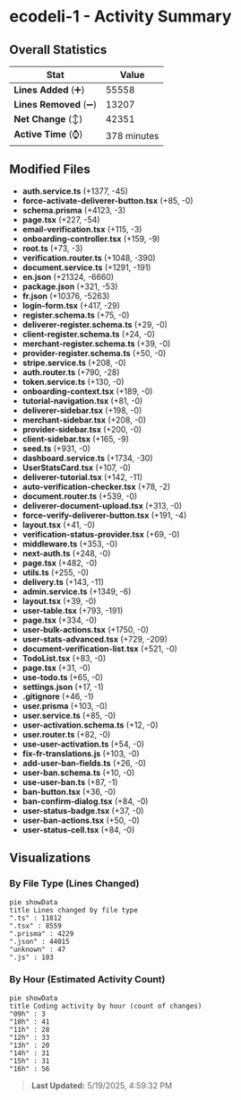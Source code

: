 # ecodeli-1 - Activity Summary 

## Overall Statistics

| Stat                   | Value                                                             |
| ---------------------- | ----------------------------------------------------------------- |
| **Lines Added** (➕)   | 55558                                          |
| **Lines Removed** (➖) | 13207                                        |
| **Net Change** (↕)    | 42351                |
| **Active Time** (⌚)   | 378 minutes |


## Modified Files
- **auth.service.ts** (+1377, -45)
- **force-activate-deliverer-button.tsx** (+85, -0)
- **schema.prisma** (+4123, -3)
- **page.tsx** (+227, -54)
- **email-verification.tsx** (+115, -3)
- **onboarding-controller.tsx** (+159, -9)
- **root.ts** (+73, -3)
- **verification.router.ts** (+1048, -390)
- **document.service.ts** (+1291, -191)
- **en.json** (+21324, -6660)
- **package.json** (+321, -53)
- **fr.json** (+10376, -5263)
- **login-form.tsx** (+417, -29)
- **register.schema.ts** (+75, -0)
- **deliverer-register.schema.ts** (+29, -0)
- **client-register.schema.ts** (+24, -0)
- **merchant-register.schema.ts** (+39, -0)
- **provider-register.schema.ts** (+50, -0)
- **stripe.service.ts** (+208, -0)
- **auth.router.ts** (+790, -28)
- **token.service.ts** (+130, -0)
- **onboarding-context.tsx** (+189, -0)
- **tutorial-navigation.tsx** (+81, -0)
- **deliverer-sidebar.tsx** (+198, -0)
- **merchant-sidebar.tsx** (+208, -0)
- **provider-sidebar.tsx** (+200, -0)
- **client-sidebar.tsx** (+165, -9)
- **seed.ts** (+931, -0)
- **dashboard.service.ts** (+1734, -30)
- **UserStatsCard.tsx** (+107, -0)
- **deliverer-tutorial.tsx** (+142, -11)
- **auto-verification-checker.tsx** (+78, -2)
- **document.router.ts** (+539, -0)
- **deliverer-document-upload.tsx** (+313, -0)
- **force-verify-deliverer-button.tsx** (+191, -4)
- **layout.tsx** (+41, -0)
- **verification-status-provider.tsx** (+69, -0)
- **middleware.ts** (+353, -0)
- **next-auth.ts** (+248, -0)
- **page.tsx** (+482, -0)
- **utils.ts** (+255, -0)
- **delivery.ts** (+143, -11)
- **admin.service.ts** (+1349, -6)
- **layout.tsx** (+39, -0)
- **user-table.tsx** (+793, -191)
- **page.tsx** (+334, -0)
- **user-bulk-actions.tsx** (+1750, -0)
- **user-stats-advanced.tsx** (+729, -209)
- **document-verification-list.tsx** (+521, -0)
- **TodoList.tsx** (+83, -0)
- **page.tsx** (+31, -0)
- **use-todo.ts** (+65, -0)
- **settings.json** (+17, -1)
- **.gitignore** (+46, -1)
- **user.prisma** (+103, -0)
- **user.service.ts** (+85, -0)
- **user-activation.schema.ts** (+12, -0)
- **user.router.ts** (+82, -0)
- **use-user-activation.ts** (+54, -0)
- **fix-fr-translations.js** (+103, -0)
- **add-user-ban-fields.ts** (+26, -0)
- **user-ban.schema.ts** (+10, -0)
- **use-user-ban.ts** (+87, -1)
- **ban-button.tsx** (+36, -0)
- **ban-confirm-dialog.tsx** (+84, -0)
- **user-status-badge.tsx** (+37, -0)
- **user-ban-actions.tsx** (+50, -0)
- **user-status-cell.tsx** (+84, -0)

## Visualizations

### By File Type (Lines Changed)

```mermaid
pie showData
title Lines changed by file type
".ts" : 11812
".tsx" : 8559
".prisma" : 4229
".json" : 44015
"unknown" : 47
".js" : 103
```

### By Hour (Estimated Activity Count)

```mermaid
pie showData
title Coding activity by hour (count of changes)
"09h" : 3
"10h" : 41
"11h" : 28
"12h" : 33
"13h" : 20
"14h" : 31
"15h" : 31
"16h" : 56
```


> **Last Updated:** 5/19/2025, 4:59:32 PM